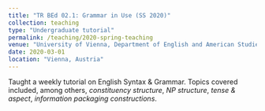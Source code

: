 ```yaml
---
title: "TR BEd 02.1: Grammar in Use (SS 2020)"
collection: teaching
type: "Undergraduate tutorial"
permalink: /teaching/2020-spring-teaching
venue: "University of Vienna, Department of English and American Studies"
date: 2020-03-01
location: "Vienna, Austria"
---
```


Taught a weekly tutorial on English Syntax & Grammar. Topics covered included, among others, _constituency structure_, _NP structure_, _tense & aspect_, _information packaging constructions_.

